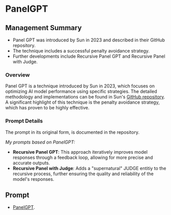 # PanelGPT
## Management Summary
- Panel GPT was introduced by Sun in 2023 and described in their GitHub repository.
- The technique includes a successful penalty avoidance strategy.
- Further developments include Recursive Panel GPT and Recursive Panel with Judge.

### Overview
Panel GPT is a technique introduced by Sun in 2023, which focuses on optimizing AI model performance using specific strategies. The detailed methodology and implementations can be found in Sun's [GitHub repository](https://github.com/holarissun/PanelGPT). A significant highlight of this technique is the penalty avoidance strategy, which has proven to be highly effective.

### Prompt Details
The prompt in its original form, is documented in the repository. 

*My prompts based on PanelGPT:*
- **Recursive Panel GPT**: This approach iteratively improves model responses through a feedback loop, allowing for more precise and accurate outputs.
- **Recursive Panel with Judge**: Adds a "supernatural" JUDGE entitiy to the recursive process, further ensuring the quality and reliability of the model's responses.

## Prompt
* [PanelGPT](https://github.com/zielperson/AI-whispers/blob/master/PanelGPT/system.md).
